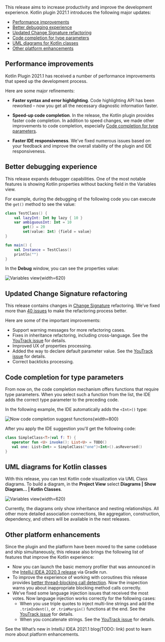 [//]: # (title: What's new in Kotlin plugin 2021.1)

This release aims to increase productivity and improve the development experience. Kotlin plugin 2021.1 introduces the following major updates:
* [Performance improvements](#performance-improvements)
* [Better debugging experience](#better-debugging-experience)
* [Updated Change Signature refactoring](#updated-change-signature-refactoring)
* [Code completion for type parameters](#code-completion-for-type-parameters)
* [UML diagrams for Kotlin classes](#uml-diagrams-for-kotlin-classes)
* [Other platform enhancements](#other-platform-enhancements)

## Performance improvements

Kotlin Plugin 2021.1 has received a number of performance improvements that speed up the development process.

Here are some major refinements:

* **Faster syntax and error highlighting**. Code highlighting API has been reworked – now you get all the necessary diagnostic information faster.

* **Speed-up code completion**. In the release, the Kotlin plugin provides faster code completion.
  In addition to speed changes, we made other improvements to code completion, especially [Code completion for type parameters](#code-completion-for-type-parameters).

* **Faster IDE responsiveness**. We’ve fixed numerous issues based on your feedback and improve the overall stability of the plugin and IDE responsiveness.

## Better debugging experience

This release expands debugger capabilities. One of the most notable features is showing Kotlin properties without backing field in the Variables view.

For example, during the debugging of the following code you can execute the `get()` method to see the value:

```kotlin
class TestClass() {
    val lazyInt: Int by lazy { 10 }
    var ambiguousInt: Int = 10
        get() = 20
        set(value: Int) {field = value}
}

fun main() {
    val Instance = TestClass()
    println("")
}
```

In the **Debug** window, you can see the properties value:

![Variables view](debugging-variables-view.png){width=620}

## Updated Change Signature refactoring

This release contains changes in [Change Signature](https://www.jetbrains.com/help/idea/change-signature.html) refactoring. We’ve fixed more than [40 issues](https://youtrack.jetbrains.com/issue/KTIJ-685) to make the refactoring process better.

Here are some of the important improvements:
* Support warning messages for more refactoring cases.
* Fixes in inheritance refactoring, including cross-language.
   See the [YouTrack issue](https://youtrack.jetbrains.com/issue/KTIJ-966) for details.
* Improved UX of properties processing.
* Added the way to declare default parameter value.
   See the [YouTrack issue](https://youtrack.jetbrains.com/issue/KTIJ-903) for details.
* Correct backticks processing.

## Code completion for type parameters

From now on, the code completion mechanism offers functions that require type parameters. When you select such a function from the list, the IDE adds the correct type parameter to the preceding code.

In the following example, the IDE automatically adds the `<Int>()` type:

![Now code completion suggest functions](code-completion-type-pararmeters.png){width=800}

After you apply the IDE suggestion you'll get the following code:

```kotlin
class SimpleClass<T>(val f: T) {
   operator fun <U> invoke(): List<U> = TODO()
   val one: List<Int> = SimpleClass("one")<Int>().asReversed()
}
```

## UML diagrams for Kotlin classes

With this release, you can test Kotlin code visualization via UML Class diagrams. To build a diagram, in the **Project View** select **Diagrams | Show Diagram... | Kotlin Classes**.

![Variables view](kotlin-classes-uml-diagram.png){width=620}

Currently, the diagrams only show inheritance and nesting relationships. All other more detailed association connections, like aggregation, construction, dependency, and others will be available in the next releases.

## Other platform enhancements

Since the plugin and the platform have been moved to the same codebase and ship simultaneously, this release also brings the following list of features that improve the Kotlin experience:

* Now you can launch the basic memory profiler that was announced in the [IntelliJ IDEA 2020.3 release](https://www.jetbrains.com/idea/whatsnew/#debugger) via Gradle run.
* To improve the experience of working with coroutines this release provides [better thread-blocking call detection](https://youtrack.jetbrains.com/issue/KTIJ-826).
  Now the inspection warns you about inappropriate blocking method calls correctly.
* We’ve fixed some language injection issues that received the most votes. Now language injection works correctly for the following cases:
  * When you use triple quotes to inject multi-line strings and add the `.trimIndent()`, or `.trimMargin()` functions at the end. See the [YouTrack issue](https://youtrack.jetbrains.com/issue/KTIJ-679) for details.
  * When you concatenate strings. See the [YouTrack issue](https://youtrack.jetbrains.com/issue/KTIJ-855) for details.

See the What’s new in IntelliJ IDEA 2021.1 blog(TODO: link) post to learn more about platform enhancements.